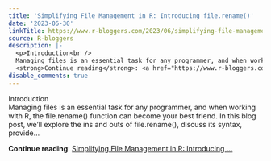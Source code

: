 ```yaml
---
title: 'Simplifying File Management in R: Introducing file.rename()'
date: '2023-06-30'
linkTitle: https://www.r-bloggers.com/2023/06/simplifying-file-management-in-r-introducing-file-rename/
source: R-bloggers
description: |-
  <p>Introduction<br />
  Managing files is an essential task for any programmer, and when working with R, the file.rename() function can become your best friend. In this blog post, we’ll explore the ins and outs of file.rename(), discuss its syntax, provide...</p>
  <strong>Continue reading</strong>: <a href="https://www.r-bloggers.com/2023/06/simplifying-file-management-in-r-introducing-file-rename/">Simplifying File Management in R: Introducing ...
disable_comments: true
---
```

<p>Introduction<br />
Managing files is an essential task for any programmer, and when working with R, the file.rename() function can become your best friend. In this blog post, we’ll explore the ins and outs of file.rename(), discuss its syntax, provide...</p>
<strong>Continue reading</strong>: <a href="https://www.r-bloggers.com/2023/06/simplifying-file-management-in-r-introducing-file-rename/">Simplifying File Management in R: Introducing ...